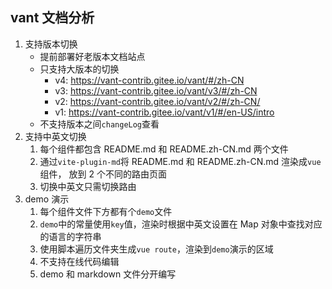 ## vant 文档分析

1. 支持版本切换
   - 提前部署好老版本文档站点
   - 只支持大版本的切换
     - v4: https://vant-contrib.gitee.io/vant/#/zh-CN
     - v3: https://vant-contrib.gitee.io/vant/v3/#/zh-CN
     - v2: https://vant-contrib.gitee.io/vant/v2/#/zh-CN/
     - v1: https://vant-contrib.gitee.io/vant/v1/#/en-US/intro
   - 不支持版本之间`changeLog`查看
2. 支持中英文切换
   1. 每个组件都包含 README.md 和 README.zh-CN.md 两个文件
   2. 通过`vite-plugin-md`将 README.md 和 README.zh-CN.md 渲染成`vue`组件， 放到 2 个不同的路由页面
   3. 切换中英文只需切换路由
3. demo 演示
   1. 每个组件文件下方都有个`demo`文件
   2. `demo`中的常量使用`key`值，渲染时根据中英文设置在 Map 对象中查找对应的语言的字符串
   3. 使用脚本遍历文件夹生成`vue route`，渲染到`demo`演示的区域
   4. 不支持在线代码编辑
   5. demo 和 markdown 文件分开编写
